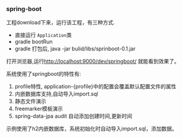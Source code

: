 ### spring-boot

工程download下来，运行该工程，有三种方式.

- 直接运行 `Application`类
- gradle bootRun
- gradle 打包后, java -jar bulid/libs/sprinboot-0.1.jar

打开浏览器,运行[http://localhost:9000/dev/springboot/](http://localhost:9000/dev/springboot/) 就能看到效果了。

系统使用了springboot的特性有:

1. profile特性, application-{profile}中的配置会覆盖默认配置文件的属性
2. 内嵌数据库支持,自动导入import.sql
3. 静态文件演示
4. freemarker模板演示
5. spring-data-jpa audit 自动添加创建时间,更新时间

示例使用了h2内嵌数据库，系统初始化时自动导入import.sql，添加数据。

